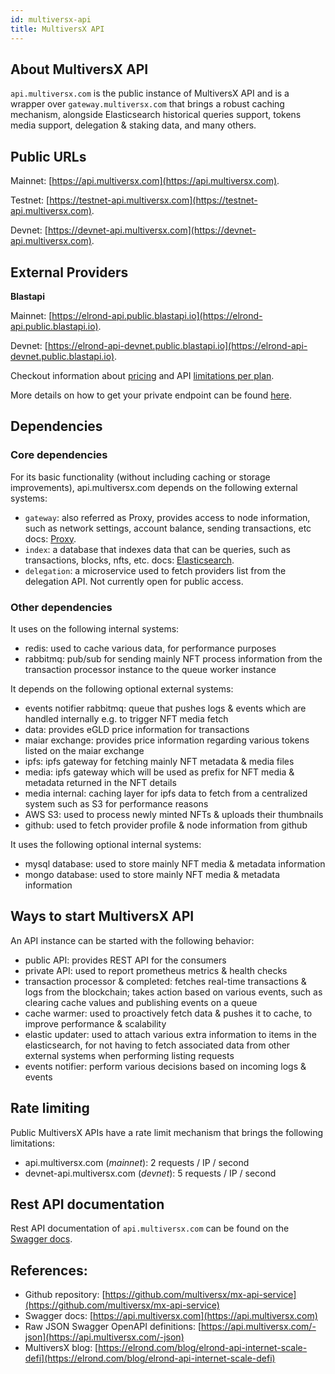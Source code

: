 ```yaml
---
id: multiversx-api
title: MultiversX API
---
```


## About MultiversX API

`api.multiversx.com` is the public instance of MultiversX API and is a wrapper over `gateway.multiversx.com` that brings a robust caching mechanism, alongside Elasticsearch
historical queries support, tokens media support, delegation & staking data, and many others.

## Public URLs

Mainnet: [https://api.multiversx.com](https://api.multiversx.com).

Testnet: [https://testnet-api.multiversx.com](https://testnet-api.multiversx.com).

Devnet: [https://devnet-api.multiversx.com](https://devnet-api.multiversx.com).

## External Providers

**Blastapi**

Mainnet: [https://elrond-api.public.blastapi.io](https://elrond-api.public.blastapi.io).

Devnet: [https://elrond-api-devnet.public.blastapi.io](https://elrond-api-devnet.public.blastapi.io).

Checkout information about [pricing](https://blastapi.io/pricing) and API [limitations per plan](https://docs.blastapi.io/blast-documentation/apis-documentation/elrond).

More details on how to get your private endpoint can be found [here](https://docs.blastapi.io/blast-documentation/tutorials-and-guides/using-blast-to-get-a-blockchain-endpoint-1).

## Dependencies

### Core dependencies

For its basic functionality (without including caching or storage improvements), api.multiversx.com depends on the following external systems:

- `gateway`: also referred as Proxy, provides access to node information, such as network settings, account balance, sending transactions, etc
  docs: [Proxy](/sdk-and-tools/proxy).
- `index`: a database that indexes data that can be queries, such as transactions, blocks, nfts, etc.
  docs: [Elasticsearch](/sdk-and-tools/elastic-search).
- `delegation`: a microservice used to fetch providers list from the delegation API. Not currently open for public access.

### Other dependencies

It uses on the following internal systems:

- redis: used to cache various data, for performance purposes
- rabbitmq: pub/sub for sending mainly NFT process information from the transaction processor instance to the queue worker instance

It depends on the following optional external systems:

- events notifier rabbitmq: queue that pushes logs & events which are handled internally e.g. to trigger NFT media fetch
- data: provides eGLD price information for transactions
- maiar exchange: provides price information regarding various tokens listed on the maiar exchange
- ipfs: ipfs gateway for fetching mainly NFT metadata & media files
- media: ipfs gateway which will be used as prefix for NFT media & metadata returned in the NFT details
- media internal: caching layer for ipfs data to fetch from a centralized system such as S3 for performance reasons
- AWS S3: used to process newly minted NFTs & uploads their thumbnails
- github: used to fetch provider profile & node information from github

It uses the following optional internal systems:

- mysql database: used to store mainly NFT media & metadata information
- mongo database: used to store mainly NFT media & metadata information

## Ways to start MultiversX API

An API instance can be started with the following behavior:

- public API: provides REST API for the consumers
- private API: used to report prometheus metrics & health checks
- transaction processor & completed: fetches real-time transactions & logs from the blockchain; takes action based on various events, such as clearing cache values and publishing events on a queue
- cache warmer: used to proactively fetch data & pushes it to cache, to improve performance & scalability
- elastic updater: used to attach various extra information to items in the elasticsearch, for not having to fetch associated data from other external systems when performing listing requests
- events notifier: perform various decisions based on incoming logs & events

## Rate limiting

Public MultiversX APIs have a rate limit mechanism that brings the following limitations:

- api.multiversx.com (_mainnet_): 2 requests / IP / second
- devnet-api.multiversx.com (_devnet_): 5 requests / IP / second

## Rest API documentation

Rest API documentation of `api.multiversx.com` can be found on the [Swagger docs](https://api.multiversx.com).

## References:

- Github repository: [https://github.com/multiversx/mx-api-service](https://github.com/multiversx/mx-api-service)
- Swagger docs: [https://api.multiversx.com](https://api.multiversx.com)
- Raw JSON Swagger OpenAPI definitions: [https://api.multiversx.com/-json](https://api.multiversx.com/-json)
- MultiversX blog: [https://elrond.com/blog/elrond-api-internet-scale-defi](https://elrond.com/blog/elrond-api-internet-scale-defi)
